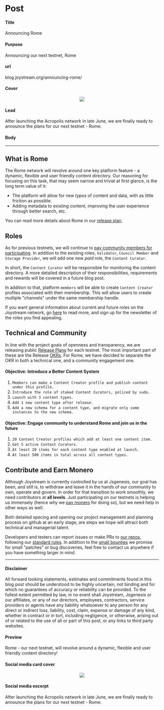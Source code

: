 # Post

#### Title

Announcing Rome

#### Purpose

Announcing our next testnet, Rome

#### url

blog.joystream.org/announcing-rome/

#### Cover

<p align="center"><img src="announcing-rome-cover.png"></p>

#### Lead

After launching the Acropolis network in late June, we are finally ready to announce the plans for our next testnet - Rome.

#### Body

---

## What is Rome

The Rome network will revolve around one key platform feature - a dynamic, flexible and user friendly content directory. Our reasoning for focusing on this task, that may seem narrow and trivial at first glance, is the long term value of it:

-   The platform will allow for new *types* of content and data, with as little friction as possible.
-   Adding metadata to existing content, improving the user experience through better search, etc.

You can read more details about Rome in our [release plan](https://github.com/Joystream/joystream/tree/master/testnets/rome).

## Roles

As for previous testnets, we will continue to [pay community members for participating](https://blog.joystream.org/pay-for-play/). In addition to the existing roles, `Validator`, `Council Member` and `Storage Provider`, we will add one new *paid* role, the `Content Curator`.

In short, the `Content Curator` will be responsible for monitoring the content directory. A more detailed description of their responsibilities, requirements and rewards will be covered in a future blog post.

In addition to that, platform `members` will be able to create `Content Creator` profiles associated with their membership. This will allow users to create multiple "channels" under the same membership handle.

If you want general information about current and future roles on the Joystream network, go [here](https://www.joystream.org/roles) to read more, and sign up for the newsletter of the roles you find appealing.

## Technical and Community

In line with the project goals of openness and transparency, we are releasing public [Release Plans](https://github.com/Joystream/joystream/tree/master/testnets/rome) for each testnet. The most important part of these are the Release [OKRs](https://en.wikipedia.org/wiki/OKR). For Rome, we have decided to separate the OKR in both a technical one, and a community engagement one.

#### Objective: Introduce a Better Content System

  1. `Members can make a Content Creator profile and publish content under this profile.`
  2. `Introduce the role of staked Content Curators, policed by sudo.`
  3. `Launch with 3 content types.`
  4. `Add 1 new content type after release.`
  5. `Add a new schema for a content type, and migrate only some instances to the new schema.`

#### Objective: Engage community to understand Rome and join us in the future

  1. `20 Content Creator profiles which add at least one content item.`
  2. `Get 5 active Content Curators.`
  3. `At least 20 items for each content type enabled at launch.`
  4. `At least 500 items in total across all content types.`

## Contribute and Earn Monero

Although Joystream is currently controlled by us at Jsgenesis, our goal has been, and still is, to withdraw and leave it in the hands of our community to own, operate and govern. In order for that transition to work smoothly, we need contributors at **all levels**. Just participating on our testnets is helping us immensely (hence why we [pay monero](https://blog.joystream.org/pay-for-play/) for doing so), but we need help in other ways as well.

Both detailed specing and opening our project management and planning process on github at an early stage, are steps we hope will attract both technical and managerial talent.

Developers and testers can report issues or make PRs to [our repos](https://github.com/Joystream), following our [standard rules](https://github.com/Joystream/joystream#contribute). In addition to the [small bounties](https://github.com/JoyStream/helpdesk#builders-and-bug-reporters) we promise for small "patches" or bug discoveries, feel free to contact us anywhere if you have something larger in mind.

---

#### Disclaimer

All forward looking statements, estimates and commitments found in this blog post should be understood to be highly uncertain, not binding and for which no guarantees of accuracy or reliability can be provided. To the fullest extent permitted by law, in no event shall Joystream, Jsgenesis or our affiliates, or any of our directors, employees, contractors, service providers or agents have any liability whatsoever to any person for any direct or indirect loss, liability, cost, claim, expense or damage of any kind, whether in contract or in tort, including negligence, or otherwise, arising out of or related to the use of all or part of this post, or any links to third party websites.

#### Preview

Rome - our next testnet, will revolve around a dynamic, flexible and user friendly content directory!

#### Social media card cover

<p align="center"><img src="announcing-rome-cover.png"></p>

#### Social media excerpt

After launching the Acropolis network in late June, we are finally ready to announce the plans for our next testnet - Rome.
